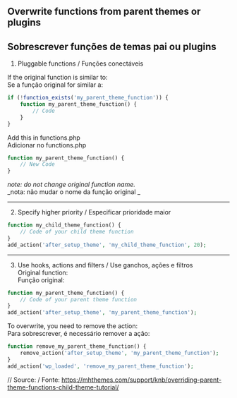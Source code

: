 Overwrite functions from parent themes or plugins
-----
Sobrescrever funções de temas pai ou plugins
-----

1. Pluggable functions / Funções conectáveis  

If the original function is similar to:  
Se a função original for similar a:  
```php
if (!function_exists('my_parent_theme_function')) {  
    function my_parent_theme_function() {  
        // Code  
    }  
}  
```

Add this in functions.php  
Adicionar no functions.php  
```php
function my_parent_theme_function() {
    // New Code
}
```
_note: do not change original function name._  
_nota: não mudar o nome da função original _  
  
---  
  
2. Specify higher priority / Especificar prioridade maior  
```php
function my_child_theme_function() {
    // Code of your child theme function
}
add_action('after_setup_theme', 'my_child_theme_function', 20);
```
  
---  
  
3. Use hooks, actions and filters / Use ganchos, ações e filtros  
Original function:  
Função original:  
```php
function my_parent_theme_function() {
    // Code of your parent theme function
}
add_action('after_setup_theme', 'my_parent_theme_function');
```
  
To overwrite, you need to remove the action:  
Para sobrescrever, é necessário remover a ação:  
```php
function remove_my_parent_theme_function() {
    remove_action('after_setup_theme', 'my_parent_theme_function');
}
add_action('wp_loaded', 'remove_my_parent_theme_function');
```
  
  
// Source: / Fonte: https://mhthemes.com/support/knb/overriding-parent-theme-functions-child-theme-tutorial/
